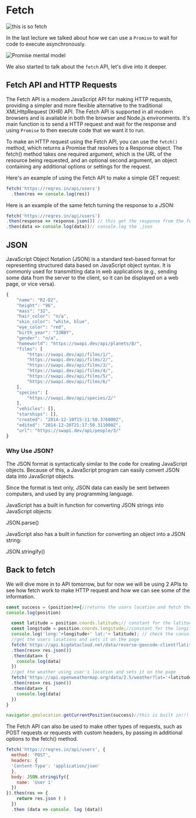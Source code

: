 # Fetch

![this is so fetch](https://media4.giphy.com/media/3otPoUjeyRisIDxPhK/giphy.gif)

In the last lecture we talked about how we can use a `Promise` to wait for code to execute asynchronously. 

![Promise mental model](https://developer.mozilla.org/en-US/docs/Web/JavaScript/Reference/Global_Objects/Promise/promises.png)

We also started to talk about the `fetch` API, let's dive into it deeper.

## Fetch API and HTTP Requests

The Fetch API is a modern JavaScript API for making HTTP requests, providing a simpler and more flexible alternative to the traditional XMLHttpRequest (XHR) API. The Fetch API is supported in all modern browsers and is available in both the browser and Node.js environments. It's main function is to send a HTTP request and wait for the response and using `Promise` to then execute code that we want it to run.  

To make an HTTP request using the Fetch API, you can use the `fetch()` method, which returns a Promise that resolves to a Response object. The fetch() method takes one required argument, which is the URL of the resource being requested, and an optional second argument, an object containing any additional options or settings for the request.

Here's an example of using the Fetch API to make a simple GET request:

```js
fetch('https://reqres.in/api/users')
  .then(res => console.log(res))
```
Here is an example of the same fetch turning the response to a JSON:

```js
fetch('https://reqres.in/api/users')
.then(response => response.json()) // this get the response from the fetch request and changes it to JSON
.then(data => console.log(data))// console.log the .json 
```

## JSON

JavaScript Object Notation (JSON) is a standard text-based format for representing structured data based on JavaScript object syntax. It is commonly used for transmitting data in web applications (e.g., sending some data from the server to the client, so it can be displayed on a web page, or vice versa).


```js
{
	"name": "R2-D2",
	"height": "96",
	"mass": "32",
	"hair_color": "n/a",
	"skin_color": "white, blue",
	"eye_color": "red",
	"birth_year": "33BBY",
	"gender": "n/a",
	"homeworld": "https://swapi.dev/api/planets/8/",
	"films": [
		"https://swapi.dev/api/films/1/",
		"https://swapi.dev/api/films/2/",
		"https://swapi.dev/api/films/3/",
		"https://swapi.dev/api/films/4/",
		"https://swapi.dev/api/films/5/",
		"https://swapi.dev/api/films/6/"
	],
	"species": [
		"https://swapi.dev/api/species/2/"
	],
	"vehicles": [],
	"starships": [],
	"created": "2014-12-10T15:11:50.376000Z",
	"edited": "2014-12-20T21:17:50.311000Z",
	"url": "https://swapi.dev/api/people/3/"
}
```
### Why Use JSON?

The JSON format is syntactically similar to the code for creating JavaScript objects. Because of this, a JavaScript program can easily convert JSON data into JavaScript objects.

Since the format is text only, JSON data can easily be sent between computers, and used by any programming language.

JavaScript has a built in function for converting JSON strings into JavaScript objects:

JSON.parse()

JavaScript also has a built in function for converting an object into a JSON string:

JSON.stringify()

## Back to fetch

We will dive more in to API  tomorrow, but for now we will be using 2 APIs to see how fetch work to make HTTP request and how we can see some of the information. 

```js
const success = (position)=>{//returns the users location and fetch the data from the location and weather API
console.log(position)

  const latitude = position.coords.latitude;// constant for the latitude  coordinates 
  const longitude = position.coords.longitude;//constant for the longitude coordinates 
  console.log('long:'+longitude+' lat:'+ latitude); // check the console to make sure it worked
  //get the users locations and sets it on the page
  fetch('https://api.bigdatacloud.net/data/reverse-geocode-client?latitude=${latitude}&longitude=${longitude}X&localityLanguage=en')
  .then(res=> res.json())
  .then(data=> {
    console.log(data) 
  })
  //get the weather using user's location and sets it on the page
  fetch('https://api.openweathermap.org/data/2.5/weather?lat='+latitude+'&lon='+longitude+'&units=imperial&appid=b989a956b784b1493fe08339165f3739')
  .then(res=> res.json())
  .then(data=> {
    console.log(data)
  })
}

navigator.geolocation.getCurrentPosition(success)//this is built in!!!
```
The Fetch API can also be used to make other types of requests, such as POST requests or requests with custom headers, by passing in additional options to the fetch() method.

```js
fetch('https://reqres.in/api/users', {
  method: 'POST',
  headers: {
  'Content-Type': 'application/json'
  }, 
  body: JSON.stringify({
    name: 'User 1'
  })
}).then(res => {
    return res.json ( )
  })
  .then (data => console. log (data))

```